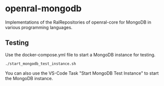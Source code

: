 # openral-mongodb

Implementations of the RalRepositories of openral-core for MongoDB in various programming languages.


## Testing

Use the docker-compose.yml file to start a MongoDB instance for testing.

```bash
./start_mongodb_test_instance.sh
```

You can also use the VS-Code Task "Start MongoDB Test Instance" to start the MongoDB instance.